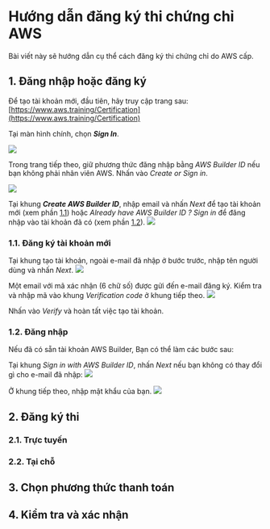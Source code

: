 # Hướng dẫn đăng ký thi chứng chỉ AWS

Bài viết này sẽ hướng dẫn cụ thể cách đăng ký thi chứng chỉ do AWS cấp.

## 1. Đăng nhập hoặc đăng ký
Để tạo tài khoản mới, đầu tiên, hãy truy cập trang sau:
[https://www.aws.training/Certification](https://www.aws.training/Certification)

Tại màn hình chính, chọn **_Sign In_**.

![](./IMG/01-Page.jpg)

Trong trang tiếp theo, giữ phương thức đăng nhập bằng _AWS Builder ID_ nếu bạn không phải nhân viên AWS. Nhấn vào _Create or Sign in_.

![](./IMG/02-Acc1.jpg)

Tại khung **_Create AWS Builder ID_**, nhập email và nhấn _Next_ để tạo tài khoản mới (xem phần [1.1](#11-đăng-ký-tài-khoản-mới)) hoặc _Already have AWS Builder ID ? Sign in_ để đăng nhập vào tài khoản đã có (xem phần [1.2](#12-đăng-nhập)).
![](./IMG/03-Acc2.jpg)
### 1.1. Đăng ký tài khoản mới
Tại khung tạo tài khoản, ngoài e-mail đã nhập ở bước trước, nhập tên người dùng và nhấn _Next_.
![](./IMG/04.1-Create1.jpg)

Một email với mã xác nhận (6 chữ số) được gửi đến e-mail đăng ký. Kiểm tra và nhập mã vào khung _Verification code_ ở khung tiếp theo.
![](./IMG/04.2-Create2.jpg)

Nhấn vào _Verify_ và hoàn tất việc tạo tài khoản.

### 1.2. Đăng nhập
Nếu đã có sẵn tài khoản AWS Builder, Bạn có thể làm các bước sau:

Tại khung _Sign in with AWS Builder ID_, nhấn _Next_ nếu bạn không có thay đổi gì cho e-mail đã nhập:
![](./IMG/05.1-Signin1.jpg)

Ở khung tiếp theo, nhập mật khẩu của bạn.
![](./IMG/05.2-Signin2.jpg)

## 2. Đăng ký thi

### 2.1. Trực tuyến
### 2.2. Tại chỗ

## 3. Chọn phương thức thanh toán

## 4. Kiểm tra và xác nhận